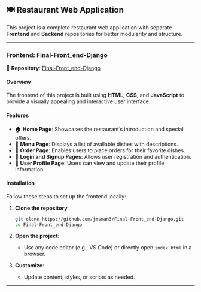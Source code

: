 ## 🍽️ Restaurant Web Application

This project is a complete restaurant web application with separate **Frontend** and **Backend** repositories for better modularity and structure.

---

### **Frontend: Final-Front\_end-Django**

📂 **Repository**: [Final-Front\_end-Django](https://github.com/jmsman3/Final-Front_end-Django)

#### **Overview**

The frontend of this project is built using **HTML**, **CSS**, and **JavaScript** to provide a visually appealing and interactive user interface.

#### **Features**

- 🏠 **Home Page**: Showcases the restaurant’s introduction and special offers.
- 🍴 **Menu Page**: Displays a list of available dishes with descriptions.
- 🛒 **Order Page**: Enables users to place orders for their favorite dishes.
- 🔐 **Login and Signup Pages**: Allows user registration and authentication.
- 👤 **User Profile Page**: Users can view and update their profile information.

#### **Installation**

Follow these steps to set up the frontend locally:

1. **Clone the repository**:

   ```bash
   git clone https://github.com/jmsman3/Final-Front_end-Django.git
   cd Final-Front_end-Django
   ```

2. **Open the project**:

   - Use any code editor (e.g., VS Code) or directly open `index.html` in a browser.

3. **Customize**:

   - Update content, styles, or scripts as needed.


---




